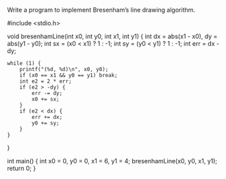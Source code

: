 Write a program to implement Bresenham’s line drawing algorithm.

#include <stdio.h>

void bresenhamLine(int x0, int y0, int x1, int y1) {
    int dx = abs(x1 - x0), dy = abs(y1 - y0);
    int sx = (x0 < x1) ? 1 : -1;
    int sy = (y0 < y1) ? 1 : -1;
    int err = dx - dy;

    while (1) {
        printf("(%d, %d)\n", x0, y0);
        if (x0 == x1 && y0 == y1) break;
        int e2 = 2 * err;
        if (e2 > -dy) {
            err -= dy;
            x0 += sx;
        }
        if (e2 < dx) {
            err += dx;
            y0 += sy;
        }
    }
}

int main() {
    int x0 = 0, y0 = 0, x1 = 6, y1 = 4;
    bresenhamLine(x0, y0, x1, y1);
    return 0;
}
